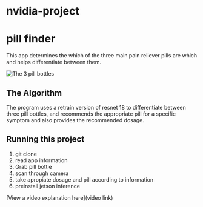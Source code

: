 # nvidia-project
# pill finder

This app determines the which of the three main pain reliever pills are which and helps differentiate between them.

![The 3 pill bottles](https://images.thestarimages.com/RaEg5D2DY6mCH6g_8LAgsgnhB78=/1200x800/smart/filters:cb(2700061000)/https://www.thestar.com/content/dam/thestar/life/health_wellness/2017/04/03/advil-tylenol-and-other-over-the-counter-painkillers-come-with-risks/rlpainmed01jpg.jpg)
## The Algorithm

The program uses a retrain version of resnet 18 to differentiate between three pill bottles, and recommends the appropriate pill for a specific symptom and also provides the recommended dosage. 

## Running this project

1. git clone <LINK>
2. read app information
3. Grab pill bottle
4. scan through camera
5. take apropiate dosage and pill according to information
2. preinstall jetson inference

[View a video explanation here](video link)
